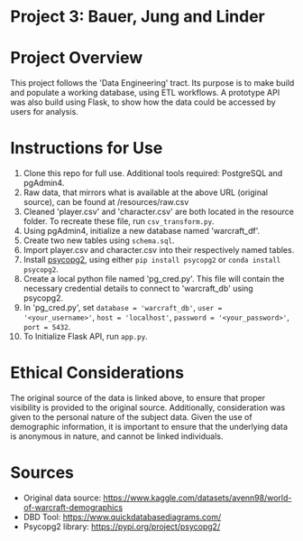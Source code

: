 # Project 3: Bauer, Jung and Linder

# Project Overview
This project follows the 'Data Engineering' tract. Its purpose is to make build and populate a working database, using ETL workflows.
A prototype API was also build using Flask, to show how the data could be accessed by users for analysis.


# Instructions for Use
1. Clone this repo for full use. Additional tools required: PostgreSQL and pgAdmin4.
2. Raw data, that mirrors what is available at the above URL (original source), can be found at /resources/raw.csv
3. Cleaned 'player.csv' and 'character.csv' are both located in the resource folder. To recreate these file, run `csv_transform.py`.
4. Using pgAdmin4, initialize a new database named 'warcraft_df'.
5. Create two new tables using `schema.sql`.
6. Import player.csv and character.csv into their respectively named tables.
7. Install [psycopg2](https://pypi.org/project/psycopg2/), using either `pip install psycopg2` or `conda install psycopg2`.
8. Create a local python file named 'pg_cred.py'. This file will contain the necessary credential details to connect to 'warcraft_db' using psycopg2.
9. In 'pg_cred.py', set `database = 'warcraft_db'`, `user = '<your_username>'`, `host = 'localhost'`, `password = '<your_password>'`, `port = 5432`.
9. To Initialize Flask API, run `app.py`.



# Ethical Considerations
The original source of the data is linked above, to ensure that proper visibility is provided to the original source. Additionally, consideration was given to the personal nature of the subject data. Given the use of demographic information, it is important to ensure that the underlying data is anonymous in nature, and cannot be linked individuals.

# Sources
- Original data source: https://www.kaggle.com/datasets/avenn98/world-of-warcraft-demographics
- DBD Tool: https://www.quickdatabasediagrams.com/
- Psycopg2 library: https://pypi.org/project/psycopg2/